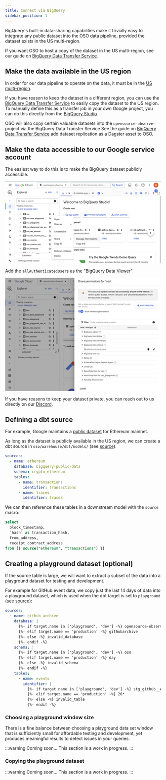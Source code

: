 ```yaml
---
title: Connect via BigQuery
sidebar_position: 1
---
```


BigQuery's built-in data-sharing capabilities make it
trivially easy to integrate any public dataset into
the OSO data pipeline, provided the dataset exists in
the US multi-region.

If you want OSO to host a copy of
the dataset in the US multi-region,
see our guide on
[BigQuery Data Transfer Service](./replication.md).

## Make the data available in the US region

In order for our data pipeline to operate on the data,
it must be in the
[US multi-region](https://cloud.google.com/bigquery/docs/locations#multi-regions).

If you have reason to keep the dataset in a different region,
you can use the
[BigQuery Data Transfer Service](https://cloud.google.com/bigquery/docs/dts-introduction)
to easily copy the dataset to the US region.
To manually define this as a transfer job in your own Google project,
you can do this directly from the
[BigQuery Studio](https://console.cloud.google.com/bigquery/transfers?project=opensource-observer).

OSO will also copy certain valuable datasets into the
`opensource-observer` project via the BigQuery Data Transfer Service
See the guide on [BigQuery Data Transfer Service](./replication.md)
add dataset replication as a Dagster asset to OSO.

## Make the data accessible to our Google service account

The easiest way to do this is to make the BigQuery dataset publicly accessible.

![Open BigQuery permissions](./bigquery-open-perms.png)

Add the `allAuthenticatedUsers` as the "BigQuery Data Viewer"

![Set BigQuery permissions](./bigquery-set-perms.png)

If you have reasons to keep your dataset private,
you can reach out to us directly on our
[Discord](https://www.opensource.observer/discord).

## Defining a dbt source

For example, Google maintains a
[public dataset](https://cloud.google.com/blog/products/data-analytics/ethereum-bigquery-public-dataset-smart-contract-analytics)
for Ethereum mainnet.

As long as the dataset is publicly available in the US region,
we can create a dbt source in `oso/warehouse/dbt/models/`
(see [source](https://github.com/opensource-observer/oso/blob/main/warehouse/dbt/models/ethereum_sources.yml)):

```yaml
sources:
  - name: ethereum
    database: bigquery-public-data
    schema: crypto_ethereum
    tables:
      - name: transactions
        identifier: transactions
      - name: traces
        identifier: traces
```

We can then reference these tables in a downstream model with
the `source` macro:

```sql
select
  block_timestamp,
  `hash` as transaction_hash,
  from_address,
  receipt_contract_address
from {{ source("ethereum", "transactions") }}
```

## Creating a playground dataset (optional)

If the source table is large, we will want to
extract a subset of the data into a playground dataset
for testing and development.

For example for GitHub event data,
we copy just the last 14 days of data
into a playground dataset, which is used
when the dbt target is set to `playground`
(see [source](https://github.com/opensource-observer/oso/blob/main/warehouse/dbt/models/github_sources.yml)):

```yaml
sources:
  - name: github_archive
    database: |
      {%- if target.name in ['playground', 'dev'] -%} opensource-observer
      {%- elif target.name == 'production' -%} githubarchive
      {%- else -%} invalid_database
      {%- endif -%}
    schema: |
      {%- if target.name in ['playground', 'dev'] -%} oso
      {%- elif target.name == 'production' -%} day
      {%- else -%} invalid_schema
      {%- endif -%}
    tables:
      - name: events
        identifier: |
          {%- if target.name in ['playground', 'dev'] -%} stg_github__events
          {%- elif target.name == 'production' -%} 20*
          {%- else -%} invalid_table
          {%- endif -%}
```

### Choosing a playground window size

There is a fine balance between choosing a playground data set window
that is sufficiently small for affordable testing and development,
yet produces meaningful results to detect issues in your queries.

:::warning
Coming soon... This section is a work in progress.
:::

### Copying the playground dataset

:::warning
Coming soon... This section is a work in progress.
:::
